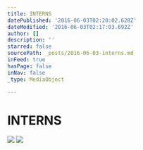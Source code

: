 ```yaml
---
title: INTERNS
datePublished: '2016-06-03T02:20:02.628Z'
dateModified: '2016-06-03T02:17:03.692Z'
author: []
description: ''
starred: false
sourcePath: _posts/2016-06-03-interns.md
inFeed: true
hasPage: false
inNav: false
_type: MediaObject

---
```

# INTERNS
![](https://the-grid-user-content.s3-us-west-2.amazonaws.com/1f84295c-ad2c-47b6-bee9-900ee8dd9a9d.jpg)
![](https://the-grid-user-content.s3-us-west-2.amazonaws.com/5b919ae7-b112-4e0d-b131-4e619ea082bd.jpg)
